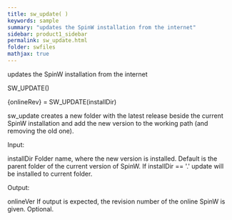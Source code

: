 ```yaml
---
title: sw_update( )
keywords: sample
summary: "updates the SpinW installation from the internet"
sidebar: product1_sidebar
permalink: sw_update.html
folder: swfiles
mathjax: true
---
```

  updates the SpinW installation from the internet
 
  SW_UPDATE()
 
  {onlineRev} = SW_UPDATE(installDir)
 
  sw_update creates a new folder with the latest release beside the current
  SpinW installation and add the new version to the working path (and
  removing the old one).
 
  Input:
 
  installDir    Folder name, where the new version is installed. Default is
                the parent folder of the current version of SpinW. If
                installDir == '.' update will be installed to current
                folder.
 
  Output:
 
  onlineVer     If output is expected, the revision number of the online
                SpinW is given. Optional.
 
